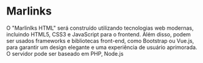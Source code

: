 # Marlinks
O "Marlinlks HTML" será construído utilizando tecnologias web modernas, incluindo HTML5, CSS3 e JavaScript para o frontend. Além disso, podem ser usados frameworks e bibliotecas front-end, como Bootstrap ou Vue.js, para garantir um design elegante e uma experiência de usuário aprimorada. O servidor pode ser baseado em PHP, Node.js     
